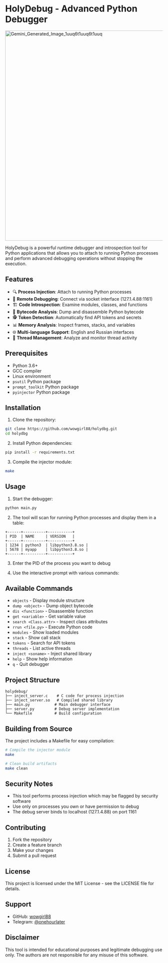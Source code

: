# HolyDebug - Advanced Python Debugger

<img width="1536" height="672" alt="Gemini_Generated_Image_1uuq6t1uuq6t1uuq" src="https://github.com/user-attachments/assets/e78e4d92-9537-4f27-a6bf-41b654df3f8c" />


HolyDebug is a powerful runtime debugger and introspection tool for Python applications that allows you to attach to running Python processes and perform advanced debugging operations without stopping the execution.

## Features

- 🔍 **Process Injection**: Attach to running Python processes
- 📡 **Remote Debugging**: Connect via socket interface (127.1.4.88:1161)
- 🏗️ **Code Introspection**: Examine modules, classes, and functions
- 🔧 **Bytecode Analysis**: Dump and disassemble Python bytecode
- 🕵️ **Token Detection**: Automatically find API tokens and secrets
- 📊 **Memory Analysis**: Inspect frames, stacks, and variables
- 🌐 **Multi-language Support**: English and Russian interfaces
- 🧵 **Thread Management**: Analyze and monitor thread activity

## Prerequisites

- Python 3.6+
- GCC compiler
- Linux environment
- `psutil` Python package
- `prompt_toolkit` Python package
- `pyinjector` Python package

## Installation

1. Clone the repository:
```bash
git clone https://github.com/wowgirl88/holydbg.git
cd holydbg
```

2. Install Python dependencies:
```bash
pip install -r requirements.txt
```

3. Compile the injector module:
```bash
make
```

## Usage

1. Start the debugger:
```bash
python main.py
```

2. The tool will scan for running Python processes and display them in a table:
```
+------+----------+-----------+
| PID  | NAME     | VERSION   |
+------+----------+-----------+
| 1234 | python3  | libpython3.8.so |
| 5678 | myapp    | libpython3.8.so |
+------+----------+-----------+
```

3. Enter the PID of the process you want to debug

4. Use the interactive prompt with various commands:

## Available Commands

- `objects` - Display module structure
- `dump <object>` - Dump object bytecode
- `dis <function>` - Disassemble function
- `get <variable>` - Get variable value
- `search <Class.attr>` - Inspect class attributes
- `rrun <file.py>` - Execute Python code
- `modules` - Show loaded modules
- `stack` - Show call stack
- `tokens` - Search for API tokens
- `threads` - List active threads
- `inject <soname>` - Inject shared library
- `help` - Show help information
- `q` - Quit debugger

## Project Structure

```
holydebug/
├── inject_server.c    # C code for process injection
├── inject_server.so   # Compiled shared library
├── main.py           # Main debugger interface
├── server.py         # Debug server implementation
└── Makefile          # Build configuration
```

## Building from Source

The project includes a Makefile for easy compilation:

```bash
# Compile the injector module
make

# Clean build artifacts
make clean
```

## Security Notes

- This tool performs process injection which may be flagged by security software
- Use only on processes you own or have permission to debug
- The debug server binds to localhost (127.1.4.88) on port 1161

## Contributing

1. Fork the repository
2. Create a feature branch
3. Make your changes
4. Submit a pull request

## License

This project is licensed under the MIT License - see the LICENSE file for details.

## Support

- GitHub: [wowgirl88](https://github.com/wowgirl88)
- Telegram: [@onehourlater](https://t.me/onehourlater)

## Disclaimer

This tool is intended for educational purposes and legitimate debugging use only. The authors are not responsible for any misuse of this software.
